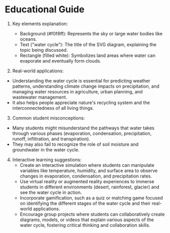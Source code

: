 # Educational Guide
1. Key elements explanation:
   - Background (#f0f8ff): Represents the sky or large water bodies like oceans.
   - Text ("water cycle"): The title of the SVG diagram, explaining the topic being discussed.
   - Rectangle (filled white): Symbolizes land areas where water can evaporate and eventually form clouds.

  2. Real-world applications:
   - Understanding the water cycle is essential for predicting weather patterns, understanding climate change impacts on precipitation, and managing water resources in agriculture, urban planning, and wastewater management.
   - It also helps people appreciate nature's recycling system and the interconnectedness of all living things.

  3. Common student misconceptions:
   - Many students might misunderstand the pathways that water takes through various phases (evaporation, condensation, precipitation, runoff, infiltration, and transpiration).
   - They may also fail to recognize the role of soil moisture and groundwater in the water cycle.

4. Interactive learning suggestions:
   - Create an interactive simulation where students can manipulate variables like temperature, humidity, and surface area to observe changes in evaporation, condensation, and precipitation rates.
   - Use virtual reality or augmented reality experiences to immerse students in different environments (desert, rainforest, glacier) and see the water cycle in action.
   - Incorporate gamification, such as a quiz or matching game focused on identifying the different stages of the water cycle and their real-world applications.
   - Encourage group projects where students can collaboratively create diagrams, models, or videos that explain various aspects of the water cycle, fostering critical thinking and collaboration skills.
